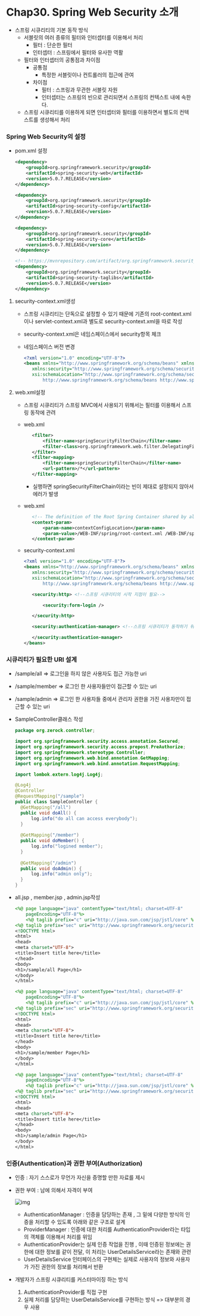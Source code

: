 # Chap30. Spring Web Security 소개

- 스프링 시큐리티의 기본 동작 방식
  - 서블릿의 여러 종류의 필터와 인터셉터를 이용해서 처리
    - 필터 : 단순한 필터
    - 인터셉터 : 스프링에서 필터와 유사한 역활
  - 필터와 인터셉터의 공통점과  차이점
    - 공통점
      - 특정한 서블릿이나 컨트롤러의 접근에 관여
    - 차이점
      - 필터 : 스프링과 무관한 서블릿 자원
      - 인터셉터는 스프링의 빈으로 관리되면서 스프링의 컨텍스트 내에 속한다.
  - 스프링 시큐리티를 이용하게 되면 인터셉터와 필터를 이용하면서 별도의 컨텍스트를 생성해서 처리

### Spring Web Security의 설정

- pom.xml 설정

  ```xml
  <dependency>
      <groupId>org.springframework.security</groupId>
      <artifactId>spring-security-web</artifactId>
      <version>5.0.7.RELEASE</version>
  </dependency>
  
  <dependency>
      <groupId>org.springframework.security</groupId>
      <artifactId>spring-security-config</artifactId>
      <version>5.0.7.RELEASE</version>
  </dependency>
  
  <dependency>
      <groupId>org.springframework.security</groupId>
      <artifactId>spring-security-core</artifactId>
      <version>5.0.7.RELEASE</version>
  </dependency>
  
  <!-- https://mvnrepository.com/artifact/org.springframework.security/spring-security-taglibs -->
  <dependency>
      <groupId>org.springframework.security</groupId>
      <artifactId>spring-security-taglibs</artifactId>
      <version>5.0.7.RELEASE</version>
  </dependency>
  ```

1. security-context.xml생성

   - 스프링 시큐리티는 단독으로 설정할 수 있기 때문에 기존의 root-context.xml이나 servlet-context.xml과 별도로 security-context.xml을 따로 작성

   - security-context.xml은 네임스페이스에서 security항목 체크

   - 네임스페이스 버전 변경

     ```xml
     <?xml version="1.0" encoding="UTF-8"?>
     <beans xmlns="http://www.springframework.org/schema/beans" xmlns:xsi="http://www.w3.org/2001/XMLSchema-instance"
     	xmlns:security="http://www.springframework.org/schema/security"
     	xsi:schemaLocation="http://www.springframework.org/schema/security http://www.springframework.org/schema/security/spring-security.xsd
     		http://www.springframework.org/schema/beans http://www.springframework.org/schema/beans/spring-beans.xsd">
     
     ```

2. web.xml설정

   - 스프링 시큐리티가 스프링 MVC에서 사용되기 위해서는 필터를 이용해서 스프링 동작에 관려

   - web.xml

     ```xml
     	<filter>
     		<filter-name>springSecurityFilterChain</filter-name>
     		<filter-class>org.springframework.web.filter.DelegatingFilterProxy</filter-class>
     	</filter>
     	<filter-mapping>
     		<filter-name>springSecurityFilterChain</filter-name>
     		<url-pattern>/*</url-pattern>
     	</filter-mapping>
     ```

     - 실행하면 springSecurityFilterChain이라는 빈이 제대로 설정되지 않아서 에러가 발생 

   - web.xml

     ```xml
     	<!-- The definition of the Root Spring Container shared by all Servlets and Filters -->
     	<context-param>
     		<param-name>contextConfigLocation</param-name>
     		<param-value>/WEB-INF/spring/root-context.xml /WEB-INF/spring/security-context.xml</param-value>
     	</context-param>
     ```

   - security-context.xml

     ```xml
     <?xml version="1.0" encoding="UTF-8"?>
     <beans xmlns="http://www.springframework.org/schema/beans" xmlns:xsi="http://www.w3.org/2001/XMLSchema-instance"
     	xmlns:security="http://www.springframework.org/schema/security"
     	xsi:schemaLocation="http://www.springframework.org/schema/security http://www.springframework.org/schema/security/spring-security.xsd
     		http://www.springframework.org/schema/beans http://www.springframework.org/schema/beans/spring-beans.xsd">
     
     	<security:http> <!--스프링 시큐리티의 시작 지점이 필요-->
     
     		<security:form-login />
     
     	</security:http>
     
     	<security:authentication-manager> <!--스프링 시큐리티가 동작하기 위해서는 Authentication Manager라는 존재 필요-->
     
     	</security:authentication-manager>
     </beans>
     
     ```

### 시큐리티가 필요한 URI 설계

- /sample/all  => 로그인을 하지 않은 사용자도 접근 가능한  uri

- /sample/member => 로그인 한 사용자들만이 접근할 수 있는 uri

- /sample/admin => 로그인 한 사용자들 중에서 관리자 권한을 가진 사용자만이 접근할 수 있는 uri

- SampleController클래스 작성

  ```java
  package org.zerock.controller;
  
  import org.springframework.security.access.annotation.Secured;
  import org.springframework.security.access.prepost.PreAuthorize;
  import org.springframework.stereotype.Controller;
  import org.springframework.web.bind.annotation.GetMapping;
  import org.springframework.web.bind.annotation.RequestMapping;
  
  import lombok.extern.log4j.Log4j;
  
  @Log4j
  @Controller
  @RequestMapping("/sample")
  public class SampleController {
  	@GetMapping("/all")
  	public void doAll() {
  		log.info("do all can access everybody");
  	}
  	
  	@GetMapping("/member")
  	public void doMember() {
  		log.info("logined member");
  	}
  	
  	@GetMapping("/admin")
  	public void doAdmin() {
  		log.info("admin only");
  	}
  }
  
  ```

- all.jsp , member.jsp , admin.jsp작성

  ```jsp
  <%@ page language="java" contentType="text/html; charset=UTF-8"
      pageEncoding="UTF-8"%>
      <%@ taglib prefix="c" uri="http://java.sun.com/jsp/jstl/core" %>
  <%@ taglib prefix="sec" uri="http://www.springframework.org/security/tags" %>
  <!DOCTYPE html>
  <html>
  <head>
  <meta charset="UTF-8">
  <title>Insert title here</title>
  </head>
  <body>
  <h1>/sample/all Page</h1>
  </body>
  </html>
  ```

  ```jsp
  <%@ page language="java" contentType="text/html; charset=UTF-8"
      pageEncoding="UTF-8"%>
      <%@ taglib prefix="c" uri="http://java.sun.com/jsp/jstl/core" %>
  <%@ taglib prefix="sec" uri="http://www.springframework.org/security/tags" %>
  <!DOCTYPE html>
  <html>
  <head>
  <meta charset="UTF-8">
  <title>Insert title here</title>
  </head>
  <body>
  <h1>/sample/member Page</h1>
  </body>
  </html>
  ```

  ```jsp
  <%@ page language="java" contentType="text/html; charset=UTF-8"
      pageEncoding="UTF-8"%>
      <%@ taglib prefix="c" uri="http://java.sun.com/jsp/jstl/core" %>
  <%@ taglib prefix="sec" uri="http://www.springframework.org/security/tags" %>
  <!DOCTYPE html>
  <html>
  <head>
  <meta charset="UTF-8">
  <title>Insert title here</title>
  </head>
  <body>
  <h1>/sample/admin Page</h1>
  </body>
  </html>
  ```

### 인증(Authentication)과 권한 부여(Authorization)

- 인증 : 자기 스스로가 무언가 자신을 증명할 만한 자료를 제시

- 권한 부여 : 남에 의해서 자격이 부여

  ![img](https://www.techtalks.lk/assets/images/posts/1540960050)
  - AuthenticationManager : 인증을 담당하는 존재 , 그 밑에 다양한 방식의 인증을 처리할 수 있도록 아래와 같은 구조로 설계
  - ProviderManager : 인증에 대한 처리를 AuthenticationProvider라는 타입의 객체를 이용해서 처리를 위임
  - AuthenticationProvider는 실제 인증 작업을 진행 , 이때 인증된 정보에는 권한에 대한 정보를 같이 전달, 이 처리는 UserDetailsService라는 존재와 관련
  - UserDetailsService 인터페이스의 구현체는 실제로 사용자의 정보와 사용자가 가진 권한의 정보를 처리해서 반환

- 개발자가 스프링 시큐리티를 커스터마이징 하는 방식

  1. AuthenticationProvider를 직접 구현
  2. 실제 처리를 담당하는 UserDetailsService를 구현하는 방식 => 대부분의 경우 사용